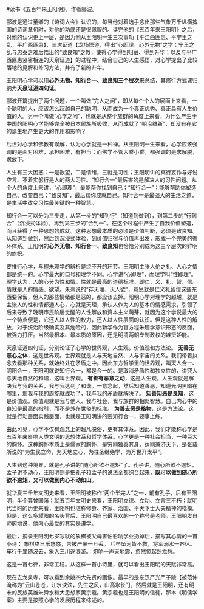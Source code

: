 \#读书《五百年来王阳明》，作者郦波。

郦波是通过董卿的《诗词大会》认识的，每当他对着选手念出那些气象万千纵横捭阖的诗词章句时，对他的功底还是很佩服的。读完他的《五百年来王阳明》之后，对他的认识更上一层，是因为他从王阳明一生三次事功【平江西匪患、平宁王之乱，平广西匪患】、三次证道【龙场悟道，得出“心即理，心外无物”之学；宁王之乱与忠泰之难后悟出的“致良知”之教，使得心学得到归宿、得到升华；以及与平广西匪患紧密相连的天泉证道】的过程中，结合自己的人生感悟，对心学提出了比较落地的见解和修习方法，并有了新的升华。

王阳明心学可以用**心外无物、知行合一、致良知三个层次**来总结，其修行方式课归纳为**天泉证道四句证**。

郦波开篇提出了两个问题，一个叫做“完人之问”，即从每个个人的层面上来看，一个聪明的人，应该怎么超越自己的聪明，从而成为一个真正优秀、真正具有人生价值的人。另一个叫做“心学之问”，也就是从整个族群的角度上来看，为什么产生于中国的阳明心学能够完全被日本民族所吸收，从而成就了“明治维新”，却没有在它的诞生地产生更大的作用和影响？

后世对心学和佛教有误解，认为心学就是一种禅。从王阳明一生来看，心学应该强调的是面对困难，承担困难，有担当；而佛学不管大乘小乘，都强调的是求解脱，求放下。

人生有三大困惑：一是欲望，二是情绪，三就是习性；王阳明讲的冥行妄作与好说空言、不着实躬行是人的两大习性。“知行合一”最厉害的是解决人的习性问题。从个人的角度上来讲，“心即理”，最能帮你找到自己；“知行合一”；能够帮助你塑造自己、改变自己；“致良知”，最后帮你成就自己。知行合一是最强大的生活之道，是生活中改变习性最关键的一种智慧。

知行合一可以分为三步走，从第一步的“知到行”（知道到做到），到第二步的“行到合”（沉浸式体验），再到第三步的“合到一”。在这个过程中产生了自我价值塑造，而且获得了一种思想的成就。这种思想最本质的必须是价值判断，必须是致良知。从知道到做到，然后到沉浸式体验，到价值归宿与价值再出发，形成一个完美的循环体系。王阳明的**心外无物、知行合一、致良知**也恰恰分别成为这三个层次的鲜明的旗帜。

要推行心学，与程朱理学的辨析是绕不开的环节。王阳明主张人伦之礼、人心之情都是统一的。心学最大的口号和理学不同。心学讲“心即理”，而理学叫“性即理”。理学认为，人的心分为性和情。性就是最高的道德标准，即仁、义、礼、智、信。情就是人的情感、欲望。朱熹说的“存天理、灭人欲”，意思就是仁义礼智信这些东西要保留，但人的那些情绪都是恶的，都应该去掉。阳明心学对理学的超越，就是主张人的性和情都通人心，心就是天理，承认人作为人的基本的情感需求，引领了后来导致了晚明市民阶层觉醒的人性解放和资本主义萌芽，就因为这个学说最大的一个特点便是，它还人以人性的权力，还人以人性层面的认识。但是这种人性的解放，对于统治阶级确实及其危险的，因此新学作为官方程朱理学意识形态的反面，被强力打压。当然最根本、最本质的原因，还是明清两朝专制政权的嫉贤妒能。

天泉证道四句证，分别论证了心学的世界观，人生观，价值观和方法论。
**无善无恶心之体**，这是世界观。世界观就是人与天地自然、人与宇宙的关系。我们带着执念去看那种关系，就始终处在矛盾之中。因此东方哲学里的世界观，叫天人合一、阴阳合一，王阳明就说知行合一，都是合一的。是取消矛盾性和独立性的，讲究人与天地自然的和谐，这叫世界观。
**有善有恶意之动**，这是人生观。人生观就是解决我与我的关系，我与我达到了和谐。一意念起，然后知道善恶，知道光明黑暗在哪里，那我与我的周旋就成功了，我与我的矛盾就解决了。
**知善知恶是良知**，这是价值观。价值观就是我与他人、我与社会，我与族群的相处智慧。自己内心中的良知是最高的指引，而不是外在世俗的标准。
**为善去恶是格物**，这是方法论。这就是行动层面实践层面，也就是王阳明讲的要知行合一，要事上练。

由此可见，心学不仅有观念上的超凡脱俗，更有其体系。因此，我们才能称心学是五百年来影响人类文明的思想体系和哲学体系。心学更是一种社会担当，一种巨大的胸怀。这种胸怀本质上是儒家的胸怀，是穷则独善其身，达则兼济天下，是张载所说的“为生民立命，为天地立心，为往圣继绝学，为万世开太平”。

人生到这种境界，就是孔子讲的“随心所欲不逾矩”了。孔子讲，随心所欲不逾矩，孟子讲不动心，王阳明则是把孔子和孟子的说法全都综合起来，**既可以做到随心所欲不逾矩，又可以做到内心不动如山**。

就华夏三千年文明史来看，王阳明被称作“两个半完人”之一，前有孔子，后有王阳明，半个算曾国藩；就五百年文明史来看，王阳明立德、立功、立言三不朽；就明代当时的历史来看，王阳明也堪称修身、齐家、治国、平天下士大夫精神的楷模。但是，这么多耀眼的名头背后，王阳明自己最喜欢的一个称号是老师。王阳明发自肺腑地说，他内心最爱的其实是讲学。

最后，摘录王阳明七岁写就的象棋被父母害怕影响学业扔掉后，描写其心情的一首小诗：
象棋终日乐悠悠，苦被严亲一旦丢。 兵卒坠河皆不救，将军溺水一齐休。 车行千里随波去，象入三川逐浪游。 炮响一声天地震，忽然惊起卧龙愁。 

这是一首七律，非常工稳。从这样一首小诗里，就可以看出王阳明的天赋非常高。

现在去龙泉寺，可以看到余姚四大先贤的画像。最早的是东汉严光严子陵【被范仲淹称为“云山苍苍，江水泱泱，先生之风，山高水长”】，然后就是王阳明，还有明末的民族英雄朱舜水和大思想家黄宗羲。黄宗羲也是王阳明的信徒，那本《明儒学案》主要是按照心学的发展历程来综述的。